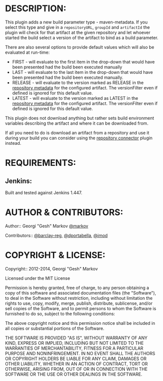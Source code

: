# DESCRIPTION: #

This plugin adds a new build parameter type - maven-metadata. If you select this type and give in a `repositoryURL`,
`groupId` and `artifactId` the plugin will check for that artifact at the given repository and let whoever started the
build select a version of the artifact to bind as a build parameter.

There are also several options to provide default values which will also be evaluated at run-time:

-	FIRST - will evaluate to the first item in the drop-down that would have been presented had the build been executed manually
-	LAST - will evaluate to the last item in the drop-down that would have been presented had the build been executed manually.
-	RELEASE - will evaluate to the version marked as RELEASE in the [repository metadata][] for the configured artifact.
	The versionFilter even if defined is ignored for this default value.
-	LATEST - will evaluate to the version marked as LATEST in the [repository metadata][] for the configured artifact.
	The versionFilter even if defined is ignored for this default value.

This plugin does not download anything but rather sets build environment variables describing the artifact and
where it can be downloaded from.

If all you need to do is download an artifact from a repository and use it during your build you can consider using the
[repository connector][] plugin instead.

# REQUIREMENTS: #

## Jenkins: ##

Built and tested against Jenkins 1.447.

# AUTHOR & CONTRIBUTORS: #

Author:: Georgi "Gesh" Markov [@markov](https://github.com/markov)

Contributors:: [@barclay-reg](https://github.com/barclay-reg),
[@dportabella](https://github.com/dportabella), [@imod](https://github.com/imod)

# COPYRIGHT & LICENSE: #

Copyright:: 2012-2014, Georgi "Gesh" Markov

Licensed under the MIT License

Permission is hereby granted, free of charge, to any person obtaining a copy
of this software and associated documentation files (the "Software"), to deal
in the Software without restriction, including without limitation the rights
to use, copy, modify, merge, publish, distribute, sublicense, and/or sell
copies of the Software, and to permit persons to whom the Software is
furnished to do so, subject to the following conditions:

The above copyright notice and this permission notice shall be included in
all copies or substantial portions of the Software.

THE SOFTWARE IS PROVIDED "AS IS", WITHOUT WARRANTY OF ANY KIND, EXPRESS OR
IMPLIED, INCLUDING BUT NOT LIMITED TO THE WARRANTIES OF MERCHANTABILITY,
FITNESS FOR A PARTICULAR PURPOSE AND NONINFRINGEMENT. IN NO EVENT SHALL THE
AUTHORS OR COPYRIGHT HOLDERS BE LIABLE FOR ANY CLAIM, DAMAGES OR OTHER
LIABILITY, WHETHER IN AN ACTION OF CONTRACT, TORT OR OTHERWISE, ARISING FROM,
OUT OF OR IN CONNECTION WITH THE SOFTWARE OR THE USE OR OTHER DEALINGS IN
THE SOFTWARE.

[repository metadata]: http://docs.codehaus.org/display/MAVEN/Repository+Metadata
[repository connector]: https://wiki.jenkins-ci.org/display/JENKINS/Repository+Connector+Plugin
